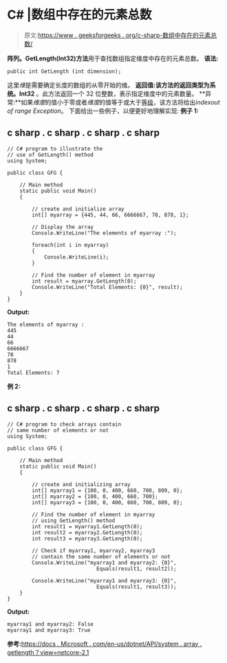 # C# |数组中存在的元素总数

> 原文:[https://www . geeksforgeeks . org/c-sharp-数组中存在的元素总数/](https://www.geeksforgeeks.org/c-sharp-total-number-of-elements-present-in-an-array/)

**阵列。GetLength(Int32)方法**用于查找数组指定维度中存在的元素总数。
**语法:**

```
public int GetLength (int dimension);
```

这里*维*是需要确定长度的数组的从零开始的维。
**返回值:**该方法的返回类型为**系统。Int32** 。此方法返回一个 32 位整数，表示指定维度中的元素数量。
**异常:**如果*维度*的值小于零或者*维度*的值等于或大于[等级](https://docs.microsoft.com/en-us/dotnet/api/system.array.rank?view=netcore-2.1#System_Array_Rank)，该方法将给出*indexout of range Exception*。
下面给出一些例子，以便更好地理解实现:
**例子 1:**

## c sharp . c sharp . c sharp . c sharp

```
// C# program to illustrate the
// use of GetLength() method
using System;

public class GFG {

    // Main method
    static public void Main()
    {

        // create and initialize array
        int[] myarray = {445, 44, 66, 6666667, 78, 878, 1};

        // Display the array
        Console.WriteLine("The elements of myarray :");

        foreach(int i in myarray)
        {
            Console.WriteLine(i);
        }

        // Find the number of element in myarray
        int result = myarray.GetLength(0);
        Console.WriteLine("Total Elements: {0}", result);
    }
}
```

**Output:** 

```
The elements of myarray :
445
44
66
6666667
78
878
1
Total Elements: 7
```

**例 2:**

## c sharp . c sharp . c sharp . c sharp

```
// C# program to check arrays contain
// same number of elements or not
using System;

public class GFG {

    // Main method
    static public void Main()
    {

        // create and initializing array
        int[] myarray1 = {100, 0, 400, 660, 700, 809, 0};
        int[] myarray2 = {100, 0, 400, 660, 700};
        int[] myarray3 = {100, 0, 400, 660, 700, 809, 0};

        // Find the number of element in myarray
        // using GetLength() method
        int result1 = myarray1.GetLength(0);
        int result2 = myarray2.GetLength(0);
        int result3 = myarray3.GetLength(0);

        // Check if myarray1, myarray2, myarray3
        // contain the same number of elements or not
        Console.WriteLine("myarray1 and myarray2: {0}",
                             Equals(result1, result2));

        Console.WriteLine("myarray1 and myarray3: {0}",
                             Equals(result1, result3));
    }
}
```

**Output:** 

```
myarray1 and myarray2: False
myarray1 and myarray3: True
```

**参考:**[https://docs . Microsoft . com/en-us/dotnet/API/system . array . getlength？view=netcore-2.1](https://docs.microsoft.com/en-us/dotnet/api/system.array.getlength?view=netcore-2.1)